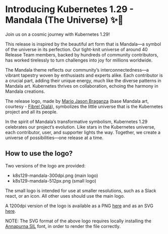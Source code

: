 # Introducing Kubernetes 1.29 - Mandala (The Universe) ✨🌌

Join us on a cosmic journey with Kubernetes 1.29!

This release is inspired by the beautiful art form that is Mandala—a symbol of the universe in its perfection. Our tight-knit universe of around 40 Release Team members, backed by hundreds of community contributors, has worked tirelessly to turn challenges into joy for millions worldwide.

The Mandala theme reflects our community’s interconnectedness—a vibrant tapestry woven by enthusiasts and experts alike. Each contributor is a crucial part, adding their unique energy, much like the diverse patterns in Mandala art. Kubernetes thrives on collaboration, echoing the harmony in Mandala creations.

The release logo, made by [Mario Jason Braganza](https://janusworx.com) (base Mandala art, courtesy - [Fibrel Ojalá](https://pixabay.com/users/fibrel-3502541/)), symbolizes the little universe that is the Kubernetes project and all its people.

In the spirit of Mandala’s transformative symbolism, Kubernetes 1.29 celebrates our project’s evolution. Like stars in the Kubernetes universe, each contributor, user, and supporter lights the way. Together, we create a universe of possibilities—one release at a time.


## How to use the logo?

Two versions of the logo are provided:
- k8s129-mandala-300dpi.png (main logo)
- k8s129-mandala-512px.png (small logo)

The small logo is intended for use at smaller resolutions, such as a Slack react, or an icon. All other uses should use the main logo.

A 1200dpi version of the logo is available as a PNG [here](https://www.psaggu.com/assets/k8s-logo/k8s129.png) and as an SVG [here](https://www.psaggu.com/assets/k8s-logo/k8s129.svg).

NOTE: The SVG format of the above logo requires locally installing the [Annapurna SIL](https://software.sil.org/annapurna/download/) font, in order to render the file correctly.
